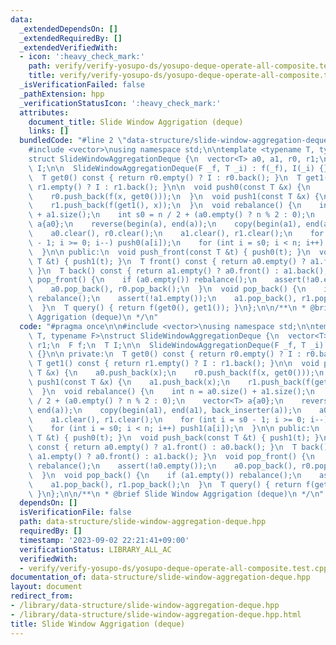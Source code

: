```yaml
---
data:
  _extendedDependsOn: []
  _extendedRequiredBy: []
  _extendedVerifiedWith:
  - icon: ':heavy_check_mark:'
    path: verify/verify-yosupo-ds/yosupo-deque-operate-all-composite.test.cpp
    title: verify/verify-yosupo-ds/yosupo-deque-operate-all-composite.test.cpp
  _isVerificationFailed: false
  _pathExtension: hpp
  _verificationStatusIcon: ':heavy_check_mark:'
  attributes:
    document_title: Slide Window Aggrigation (deque)
    links: []
  bundledCode: "#line 2 \"data-structure/slide-window-aggregation-deque.hpp\"\n\n\
    #include <vector>\nusing namespace std;\n\ntemplate <typename T, typename F>\n\
    struct SlideWindowAggregationDeque {\n  vector<T> a0, a1, r0, r1;\n  F f;\n  T\
    \ I;\n\n  SlideWindowAggregationDeque(F _f, T _i) : f(_f), I(_i) {}\n\n private:\n\
    \  T get0() const { return r0.empty() ? I : r0.back(); }\n  T get1() const { return\
    \ r1.empty() ? I : r1.back(); }\n\n  void push0(const T &x) {\n    a0.push_back(x);\n\
    \    r0.push_back(f(x, get0()));\n  }\n  void push1(const T &x) {\n    a1.push_back(x);\n\
    \    r1.push_back(f(get1(), x));\n  }\n  void rebalance() {\n    int n = a0.size()\
    \ + a1.size();\n    int s0 = n / 2 + (a0.empty() ? n % 2 : 0);\n    vector<T>\
    \ a{a0};\n    reverse(begin(a), end(a));\n    copy(begin(a1), end(a1), back_inserter(a));\n\
    \    a0.clear(), r0.clear();\n    a1.clear(), r1.clear();\n    for (int i = s0\
    \ - 1; i >= 0; i--) push0(a[i]);\n    for (int i = s0; i < n; i++) push1(a[i]);\n\
    \  }\n\n public:\n  void push_front(const T &t) { push0(t); }\n  void push_back(const\
    \ T &t) { push1(t); }\n  T front() const { return a0.empty() ? a1.front() : a0.back();\
    \ }\n  T back() const { return a1.empty() ? a0.front() : a1.back(); }\n  void\
    \ pop_front() {\n    if (a0.empty()) rebalance();\n    assert(!a0.empty());\n\
    \    a0.pop_back(), r0.pop_back();\n  }\n  void pop_back() {\n    if (a1.empty())\
    \ rebalance();\n    assert(!a1.empty());\n    a1.pop_back(), r1.pop_back();\n\
    \  }\n  T query() { return f(get0(), get1()); }\n};\n\n/**\n * @brief Slide Window\
    \ Aggrigation (deque)\n */\n"
  code: "#pragma once\n\n#include <vector>\nusing namespace std;\n\ntemplate <typename\
    \ T, typename F>\nstruct SlideWindowAggregationDeque {\n  vector<T> a0, a1, r0,\
    \ r1;\n  F f;\n  T I;\n\n  SlideWindowAggregationDeque(F _f, T _i) : f(_f), I(_i)\
    \ {}\n\n private:\n  T get0() const { return r0.empty() ? I : r0.back(); }\n \
    \ T get1() const { return r1.empty() ? I : r1.back(); }\n\n  void push0(const\
    \ T &x) {\n    a0.push_back(x);\n    r0.push_back(f(x, get0()));\n  }\n  void\
    \ push1(const T &x) {\n    a1.push_back(x);\n    r1.push_back(f(get1(), x));\n\
    \  }\n  void rebalance() {\n    int n = a0.size() + a1.size();\n    int s0 = n\
    \ / 2 + (a0.empty() ? n % 2 : 0);\n    vector<T> a{a0};\n    reverse(begin(a),\
    \ end(a));\n    copy(begin(a1), end(a1), back_inserter(a));\n    a0.clear(), r0.clear();\n\
    \    a1.clear(), r1.clear();\n    for (int i = s0 - 1; i >= 0; i--) push0(a[i]);\n\
    \    for (int i = s0; i < n; i++) push1(a[i]);\n  }\n\n public:\n  void push_front(const\
    \ T &t) { push0(t); }\n  void push_back(const T &t) { push1(t); }\n  T front()\
    \ const { return a0.empty() ? a1.front() : a0.back(); }\n  T back() const { return\
    \ a1.empty() ? a0.front() : a1.back(); }\n  void pop_front() {\n    if (a0.empty())\
    \ rebalance();\n    assert(!a0.empty());\n    a0.pop_back(), r0.pop_back();\n\
    \  }\n  void pop_back() {\n    if (a1.empty()) rebalance();\n    assert(!a1.empty());\n\
    \    a1.pop_back(), r1.pop_back();\n  }\n  T query() { return f(get0(), get1());\
    \ }\n};\n\n/**\n * @brief Slide Window Aggrigation (deque)\n */\n"
  dependsOn: []
  isVerificationFile: false
  path: data-structure/slide-window-aggregation-deque.hpp
  requiredBy: []
  timestamp: '2023-09-02 22:21:41+09:00'
  verificationStatus: LIBRARY_ALL_AC
  verifiedWith:
  - verify/verify-yosupo-ds/yosupo-deque-operate-all-composite.test.cpp
documentation_of: data-structure/slide-window-aggregation-deque.hpp
layout: document
redirect_from:
- /library/data-structure/slide-window-aggregation-deque.hpp
- /library/data-structure/slide-window-aggregation-deque.hpp.html
title: Slide Window Aggrigation (deque)
---
```

